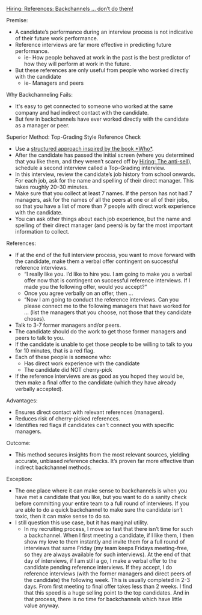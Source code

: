 [Hiring: References: Backchannels … don’t do them\!]()

Premise:

- A candidate’s performance during an interview process is not indicative of their future work performance.
- Reference interviews are far more effective in predicting future performance.
  - ie- How people behaved at work in the past is the best predictor of how they will perform at work in the future.
- But these references are only useful from people who worked directly with the candidate
  - ie- Managers and peers

Why Backchanneling Fails:

- It's easy to get connected to someone who worked at the same company and had indirect contact with the candidate.
- But few in backchannels have ever worked directly with the candidate as a manager or peer.

Superior Method: Top-Grading Style Reference Check

- Use a [structured approach inspired by the book \*Who\*](https://docs.google.com/document/d/1Mw1bOV14woAMGV7x_RI_yjWSuUa1aDDfDgL2M8Vg7sA/edit?tab=t.0#heading=h.f0urh1glpy37).
- After the candidate has passed the initial screen (where you determined that you like them, and they weren’t scared off by [Hiring: The anti-sell](https://docs.google.com/document/d/1iK7OMMBbmvpzwfsumKde2tbO3MFLSSDU715-Yv3oOOA/edit?tab=t.0)), schedule a second interview called a Top-Grading interview.
- In this interview, review the candidate’s job history from school onwards. For each job, ask for the name and spelling of their direct manager. This takes roughly 20–30 minutes.
- Make sure that you collect at least 7 names. If the person has not had 7 managers, ask for the names of all the peers at one or all of their jobs, so that you have a list of more than 7 people with direct work experience with the candidate.
- You can ask other things about each job experience, but the name and spelling of their direct manager (and peers) is by far the most important information to collect.

References:

- If at the end of the full interview process, you want to move forward with the candidate, make them a verbal offer contingent on successful reference interviews.
  - “I really like you. I’d like to hire you. I am going to make you a verbal offer now that is contingent on successful reference interviews. If I made you the following offer, would you accept?”
  - Once you agree verbally on an offer, then …
  - “Now I am going to conduct the reference interviews. Can you please connect me to the following managers that have worked for … (list the managers that you choose, not those that they candidate choses).
- Talk to 3-7 former managers and/or peers.
- The candidate should do the work to get those former managers and peers to talk to you.
- If the candidate is unable to get those people to be willing to talk to you for 10 minutes, that is a red flag.
- Each of these people is someone who:
  - Has direct work experience with the candidate
  - The candidate did NOT cherry-pick
- If the reference interviews are as good as you hoped they would be, then make a final offer to the candidate (which they have already verbally accepted).

Advantages:

- Ensures direct contact with relevant references (managers).
- Reduces risk of cherry-picked references.
- Identifies red flags if candidates can't connect you with specific managers.

Outcome:

- This method secures insights from the most relevant sources, yielding accurate, unbiased reference checks. It’s proven far more effective than indirect backchannel methods.

Exception:

- The one place where it can make sense to backchannels is when you have met a candidate that you like, but you want to do a sanity check before committing your entire team to a full round of interviews. If you are able to do a quick backchannel to make sure the candidate isn’t toxic, then it can make sense to do so.
- I still question this use case, but it has marginal utility.
  - In my recruiting process, I move so fast that there isn’t time for such a backchannel. When I first meeting a candidate, if I like them, I then show my love to them instantly and invite them for a full round of interviews that same Friday (my team keeps Fridays meeting-free, so they are always available for such interviews). At the end of that day of interviews, if I am still a go, I make a verbal offer to the candidate pending reference interviews. If they accept, I do reference interviews (with the former managers and direct peers of the candidate) the following week. This is usually completed in 2-3 days. From first meeting to final offer takes less than 2 weeks. I find that this speed is a huge selling point to the top candidates. And in that process, there is no time for backchannels which have little value anyway.
